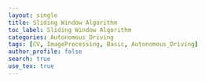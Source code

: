 ```yaml
---
layout: single
title: Sliding Window Algorithm
toc_label: Sliding Window Algorithm
categories: Autonomous_Driving
tags: [CV, ImageProcessing, Basic, Autonomous_Driving]
author_profile: false
search: true
use_tex: true
---
```


